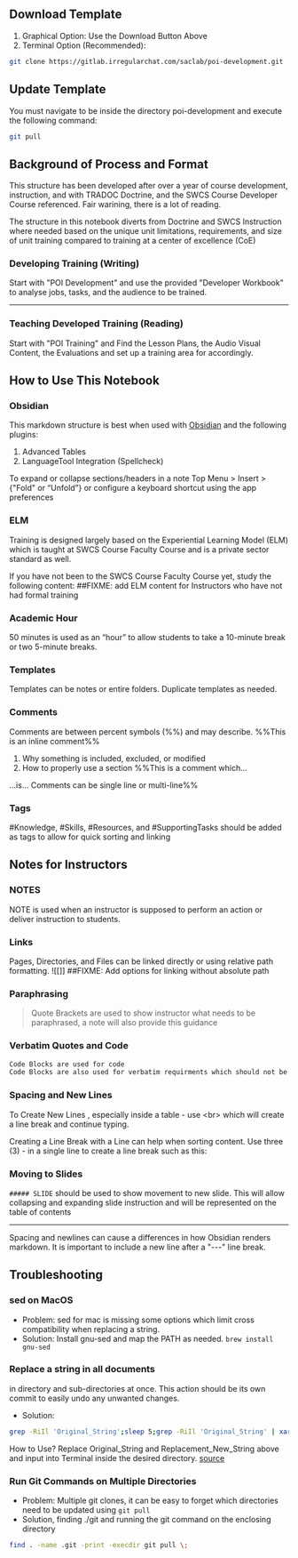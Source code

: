 ```toc
```
## Download Template
1. Graphical Option: Use the Download Button Above
1. Terminal Option (Recommended): 

```BASH
git clone https://gitlab.irregularchat.com/saclab/poi-development.git
```


## Update Template
You must navigate to be inside the directory poi-development and execute the following command:
```BASH
git pull
```

## Background of Process and Format
This structure has been developed after over a year of course development, instruction, and with TRADOC Doctrine, and the SWCS Course Developer Course referenced. Fair warining, there is a lot of reading.

The structure in this notebook diverts from Doctrine and SWCS Instruction where needed based on the unique unit limitations, requirements, and size of unit training compared to training at a center of excellence (CoE)

### Developing Training (Writing)
Start with "POI Development"  and use the provided "Developer Workbook" to analyse jobs, tasks, and the audience to be trained.

---
### Teaching Developed Training (Reading)
Start with "POI Training" and Find the Lesson Plans, the Audio Visual Content, the Evaluations and set up a training area for accordingly.

## How to Use This Notebook 
### Obsidian 
This markdown structure is best when used with [Obsidian](https://obsidian.md/) and the following plugins:
1. Advanced Tables
2. LanguageTool Integration (Spellcheck)

To expand or collapse sections/headers in a note Top Menu > Insert > {"Fold" or “Unfold”}  or configure a keyboard shortcut using the app preferences

### ELM
Training is designed largely based on the Experiential Learning Model (ELM) which is taught at SWCS Course Faculty Course and is a private sector standard as well.
 
If you have not been to the SWCS Course Faculty Course yet, study the following content:
##FIXME: add ELM content for Instructors who have not had formal training

### Academic Hour
50 minutes is used as an “hour” to allow students to take a 10-minute break or two 5-minute breaks. 

### Templates
Templates can be notes or entire folders. Duplicate templates as needed. 

### Comments
Comments are between percent symbols (\%%) and may describe. %%This is an inline comment%%

1. Why something is included, excluded, or modified 
2. How to properly use a section
%%This is a comment which... 

...is...
Comments can be single line or multi-line%%
### Tags
#Knowledge, #Skills, #Resources, and #SupportingTasks should be added as tags to allow for quick sorting and linking

## Notes for Instructors

### NOTES
NOTE is used when an instructor is supposed to perform an action or deliver instruction to students. 

### Links
Pages, Directories, and Files can be linked directly or using relative path formatting. 
![[]]
##FIXME: Add options for linking without absolute path

### Paraphrasing
> Quote Brackets are used to show instructor what needs to be paraphrased, a note will also provide this guidance


### Verbatim Quotes and Code
```md
Code Blocks are used for code 
Code Blocks are also used for verbatim requirments which should not be paraphrased. The code block allows an instructor to easily notice and to copy if needed.
```

### Spacing and New Lines

To Create New Lines , especially inside a table - use \<br\> which will create a line break and continue typing. 

Creating a Line Break with a Line can help when sorting content. Use three (3) - in a single line to create a line break such as this:

### Moving to Slides
`##### SLIDE`  should be used to show movement to new slide. This will allow collapsing and expanding slide instruction and will be represented on the table of contents

---

Spacing and newlines can cause a differences in how Obsidian renders markdown. It is important to include a new line after a "---" line break. 

## Troubleshooting

### sed on MacOS
- Problem: sed for mac is missing some options which limit cross compatibility when replacing a string. 
- Solution: Install gnu-sed and map the PATH as needed. `brew install gnu-sed`

### Replace a string in all documents 
in directory and sub-directories at once. This action should be its own commit to easily undo any unwanted changes. 
- Solution: 
```BASH
grep -RiIl 'Original_String';sleep 5;grep -RiIl 'Original_String' | xargs sed -i 's/Original_String/Replacement_New_String/g'
```

How to Use? Replace Original_String and Replacement_New_String above and input into Terminal inside the desired directory. 
[source](https://www.internalpointers.com/post/linux-find-and-replace-text-multiple-files)

### Run Git Commands on Multiple Directories
- Problem: Multiple git clones, it can be easy to forget which directories need to be updated using `git pull`
- Solution, finding ./git and running the git command on the enclosing directory
```BASH
find . -name .git -print -execdir git pull \;
```